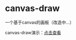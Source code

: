 # canvas-draw

一个基于canvas的画板（改造中...）

canvas-draw演示：[点击查看](http://joy-yi0905.github.io/canvas-draw/demo.html)

